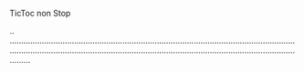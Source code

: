 TicToc non Stop

..
.................................................................................................................................................................................................................................................................